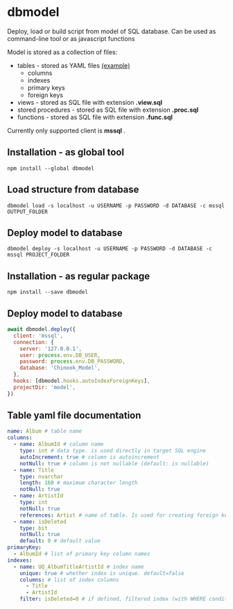# dbmodel
Deploy, load or build script from model of SQL database. Can be used as command-line tool or as javascript functions

Model is stored as a collection of files:
* tables - stored as YAML files [(example)](https://github.com/dbshell/dbmodel/blob/master/examples/js/model/Album.table.yaml)
  * columns
  * indexes
  * primary keys
  * foreign keys
* views - stored as SQL file with extension **.view.sql**
* stored procedures - stored as SQL file with extension **.proc.sql**
* functions - stored as SQL file with extension **.func.sql**

Currently only supported client is **mssql** .

## Installation - as global tool

    npm install --global dbmodel

## Load structure from database 

    dbmodel load -s localhost -u USERNAME -p PASSWORD -d DATABASE -c mssql OUTPUT_FOLDER

## Deploy model to database 

    dbmodel deploy -s localhost -u USERNAME -p PASSWORD -d DATABASE -c mssql PROJECT_FOLDER

## Installation - as regular package

    npm install --save dbmodel

## Deploy model to database 

```javascript
await dbmodel.deploy({
  client: 'mssql',
  connection: {
    server: '127.0.0.1',
    user: process.env.DB_USER,
    password: process.env.DB_PASSWORD,
    database: 'Chinook_Model',
  },
  hooks: [dbmodel.hooks.autoIndexForeignKeys],
  projectDir: 'model',
})
```

## Table yaml file documentation

```yaml
name: Album # table name
columns:
  - name: AlbumId # column name
    type: int # data type. is used directly in target SQL engine 
    autoIncrement: true # column is autoincrement
    notNull: true # column is not nullable (default: is nullable)
  - name: Title
    type: nvarchar
    length: 160 # maximum character length
    notNull: true
  - name: ArtistId
    type: int
    notNull: true
    references: Artist # name of table. Is used for creating foreign key
  - name: isDeleted
    type: bit
    notNull: true
    default: 0 # default value
primaryKey:
  - AlbumId # list of primary key column names
indexes:
  - name: UQ_AlbumTitleArtistId # index name
    unique: true # whether index is unique. default=false
    columns: # list of index columns
      - Title
      - ArtistId
    filter: isDeleted=0 # if defined, filtered index (with WHERE condition) is created
```
